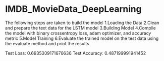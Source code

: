 # IMDB_MovieData_DeepLearning
The following steps are taken to build the model
   1.Loading the Data
   2.Clean and prepare the text data for the LSTM model
   3.Building Model
   4.Compile the model with binary crossentropy loss, adam optimizer, and accuracy metric
   5.Model Training
   6.Evaluate the trained model on the test data using the evaluate method and print the results
   
Test Loss: 0.6935309171676636
Test Accuracy: 0.487199991941452

